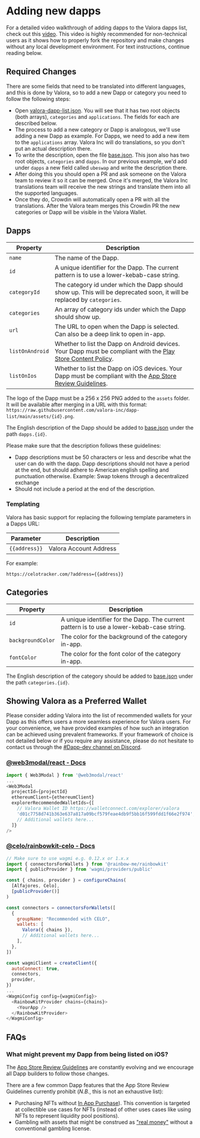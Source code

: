[valora-dapp-list.json]: https://github.com/valora-inc/dapp-list/blob/main/src/valora-dapp-list.json
[base.json]: https://github.com/valora-inc/dapp-list/blob/main/locales/base.json

# Adding new dapps

For a detailed video walkthrough of adding dapps to the Valora dapps list, check out this [video](https://youtu.be/t6qX85P02IQ?t=221). This video is highly recommended for non-technical users as it shows how to properly fork the repository and make changes without any local development environment. For text instructions, continue reading below.

## Required Changes

There are some fields that need to be translated into different languages, and this is done by Valora, so to add a new Dapp or category you need to follow the following steps:

- Open [valora-dapp-list.json]. You will see that it has two root objects (both arrays), `categories` and `applications`. The fields for each are described below.
- The process to add a new category or Dapp is analogous, we'll use adding a new Dapp as example. For Dapps, we need to add a new item to the `applications` array. Valora Inc will do translations, so you don't put an actual description there.
- To write the description, open the file [base.json]. This json also has two root objects, `categories` and `dapps`. In our previous example, we'd add under `dapps` a new field called `ubeswap` and write the description there.
- After doing this you should open a PR and ask someone on the Valora team to review it so it can be merged. Once it's merged, the Valora Inc translations team will receive the new strings and translate them into all the supported languages.
- Once they do, Crowdin will automatically open a PR with all the translations. After the Valora team merges this Crowdin PR the new categories or Dapp will be visible in the Valora Wallet.

## Dapps

| Property        | Description                                                                                                                                                             |
| --------------- | ----------------------------------------------------------------------------------------------------------------------------------------------------------------------- |
| `name`          | The name of the Dapp.                                                                                                                                                   |
| `id`            | A unique identifier for the Dapp. The current pattern is to use a lower-kebab-case string.                                                                              |
| `categoryId`    | The category id under which the Dapp should show up. This will be deprecated soon, it will be replaced by `categories`.                                                 |
| `categories`    | An array of category ids under which the Dapp should show up.                                                                                                           |
| `url`           | The URL to open when the Dapp is selected. Can also be a deep link to open in-app.                                                                                      |
| `listOnAndroid` | Whether to list the Dapp on Android devices. Your Dapp must be compliant with the [Play Store Content Policy](https://play.google.com/about/developer-content-policy/). |
| `listOnIos`     | Whether to list the Dapp on iOS devices. Your Dapp must be compliant with the [App Store Review Guidelines](https://developer.apple.com/app-store/review/guidelines/).  |

The logo of the Dapp must be a 256 x 256 PNG added to the `assets` folder. It will be available after merging in a URL with this format: `https://raw.githubusercontent.com/valora-inc/dapp-list/main/assets/{id}.png`.

The English description of the Dapp should be added to [base.json] under the path `dapps.{id}`.

Please make sure that the description follows these guidelines:

- Dapp descriptions must be 50 characters or less and describe what the user can do with the dapp. Dapp descriptions should not have a period at the end, but should adhere to American english spelling and punctuation otherwise.
  Example: Swap tokens through a decentralized exchange
- Should not include a period at the end of the description.

### Templating

Valora has basic support for replacing the following template
parameters in a Dapps URL:

| Parameter     | Description            |
| ------------- | ---------------------- |
| `{{address}}` | Valora Account Address |

For example:

```
https://celotracker.com/?address={{address}}
```

## Categories

| Property          | Description                                                                                |
| ----------------- | ------------------------------------------------------------------------------------------ |
| `id`              | A unique identifier for the Dapp. The current pattern is to use a lower-kebab-case string. |
| `backgroundColor` | The color for the background of the category in-app.                                       |
| `fontColor`       | The color for the font color of the category in-app.                                       |

The English description of the category should be added to [base.json] under the path `categories.{id}`.

## Showing Valora as a Preferred Wallet

Please consider adding Valora into the list of recommended wallets for your Dapp as this offers users a more seamless experience for Valora users. For your convenience, we have provided examples of how such an integration can be achieved using prevalent frameworks. If your framework of choice is not detailed below or if you require any assistance, please do not hesitate to contact us through the [#Dapp-dev channel on Discord](https://discord.com/channels/886972503560433675/887422238071087154).

### [@web3modal/react - Docs](https://docs.walletconnect.com/2.0/web3modal/react/wagmi/options#explorerexcludedwalletids-optional)

```JavaScript
import { Web3Modal } from '@web3modal/react'
...
<Web3Modal
  projectId={projectId}
  ethereumClient={ethereumClient}
  explorerRecommendedWalletIds={[
    // Valora Wallet ID https://walletconnect.com/explorer/valora
    'd01c7758d741b363e637a817a09bcf579feae4db9f5bb16f599fdd1f66e2f974',
    // Additional wallets here...
  ]}
/>
```

### [@celo/rainbowkit-celo - Docs](https://docs.celo.org/developer/rainbowkit-celo)

```JavaScript
// Make sure to use wagmi e.g. 0.12.x or 1.x.x
import { connectorsForWallets } from '@rainbow-me/rainbowkit'
import { publicProvider } from 'wagmi/providers/public'

const { chains, provider } = configureChains(
  [Alfajores, Celo],
  [publicProvider()]
)

const connectors = connectorsForWallets([
  {
    groupName: "Recommended with CELO",
    wallets: [
      Valora({ chains }),
      // Additional wallets here...
    ],
  },
])

const wagmiClient = createClient({
  autoConnect: true,
  connectors,
  provider,
})
...
<WagmiConfig config={wagmiConfig}>
  <RainbowKitProvider chains={chains}>
    <YourApp />
  </RainbowKitProvider>
</WagmiConfig>
```

## FAQs

### What might prevent my Dapp from being listed on iOS?

The [App Store Review Guidelines](https://developer.apple.com/app-store/review/guidelines/)
are constantly evolving and we encourage all Dapp builders to follow
those changes.

There are a few common Dapp features that the App Store Review
Guidelines currently prohibit (_N.B._, this is not an exhaustive list):

- Purchasing NFTs without [In App Purchase](https://developer.apple.com/app-store/review/guidelines/#in-app-purchase)). This
  convention is targeted at collectible use cases for NFTs (instead of
  other uses cases like using NFTs to represent liquidity pool
  positions).
- Gambling with assets that might be construed as ["real money"](https://developer.apple.com/app-store/review/guidelines/#gaming-gambling-and-lotteries) without
  a conventional gambling license.
